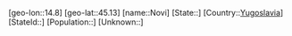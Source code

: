 ﻿---
location: [45.13,14.8]
type: City
tags:
- geo/City


SpocWebEntityId: 32971
isDeleted: false
confidential: public

---
[geo-lon::14.8]
[geo-lat::45.13]
[name::Novi]
[State::]
[Country::[Yugoslavia](geo/Continent/Europe/Yugoslavia.md)]
[StateId::]
[Population::]
[Unknown::]

